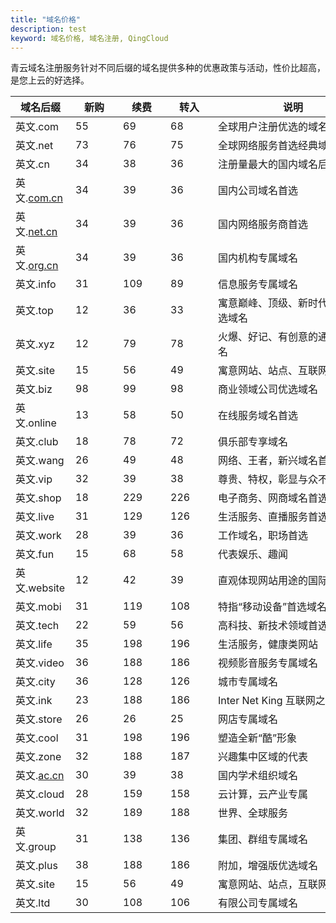 ```yaml
---
title: "域名价格"
description: test
keyword: 域名价格, 域名注册, QingCloud
---
```




青云域名注册服务针对不同后缀的域名提供多种的优惠政策与活动，性价比超高，是您上云的好选择。

| <span style="display:inline-block;width:80px">域名后缀</span> | <span style="display:inline-block;width:60px">新购</span> | <span style="display:inline-block;width:60px">续费</span> | <span style="display:inline-block;width:60px">转入</span> | <span style="display:inline-block;width:240px">说明</span> |
| ------------------------------------------------------------ | ---- | ---- | ---- | ------------------------------------ |
| 英文.com                                                     | 55   | 69   | 68   | 全球用户注册优选的域名               |
| 英文.net                                                     | 73   | 76   | 75   | 全球网络服务首选经典域名             |
| 英文.cn                                                      | 34   | 38   | 36   | 注册量最大的国内域名后缀             |
| 英文.[com.cn](http://com.cn/)                                | 34   | 39   | 36   | 国内公司域名首选                     |
| 英文.[net.cn](http://net.cn/)                                | 34   | 39   | 36   | 国内网络服务商首选                   |
| 英文.[org.cn](http://org.cn/)                                | 34   | 39   | 36   | 国内机构专属域名                     |
| 英文.info                                                    | 31   | 109  | 89   | 信息服务专属域名                     |
| 英文.top                                                     | 12   | 36   | 33   | 寓意巅峰、顶级、新时代的标杆优选域名 |
| 英文.xyz                                                     | 12   | 79   | 78   | 火爆、好记、有创意的通用顶级域名     |
| 英文.site                                                    | 15   | 56   | 49   | 寓意网站、站点、互联网站点优选       |
| 英文.biz                                                     | 98   | 99   | 98   | 商业领域公司优选域名                 |
| 英文.online                                                  | 13   | 58   | 50   | 在线服务域名首选                     |
| 英文.club                                                    | 18   | 78   | 72   | 俱乐部专享域名                       |
| 英文.wang                                                    | 26   | 49   | 48   | 网络、王者，新兴域名首选             |
| 英文.vip                                                     | 32   | 39   | 38   | 尊贵、特权，彰显与众不同             |
| 英文.shop                                                    | 18   | 229  | 226  | 电子商务、网商域名首选               |
| 英文.live                                                    | 31   | 129  | 126  | 生活服务、直播服务首选               |
| 英文.work                                                    | 28   | 39   | 36   | 工作域名，职场首选                   |
| 英文.fun                                                     | 15   | 68   | 58   | 代表娱乐、趣闻                       |
| 英文.website                                                 | 12   | 42   | 39   | 直观体现网站用途的国际顶级域名       |
| 英文.mobi                                                    | 31   | 119  | 108  | 特指“移动设备”首选域名               |
| 英文.tech                                                    | 22   | 59   | 56   | 高科技、新技术领域首选               |
| 英文.life                                                    | 35   | 198  | 196  | 生活服务，健康类网站                 |
| 英文.video                                                   | 36   | 188  | 186  | 视频影音服务专属域名                 |
| 英文.city                                                    | 36   | 128  | 126  | 城市专属域名                         |
| 英文.ink                                                     | 23   | 188  | 186  | Inter Net King 互联网之王            |
| 英文.store                                                   | 26   | 26   | 25   | 网店专属域名                         |
| 英文.cool                                                    | 31   | 198  | 196  | 塑造全新“酷”形象                     |
| 英文.zone                                                    | 32   | 188  | 187  | 兴趣集中区域的代表                   |
| 英文.[ac.cn](http://ac.cn/)                                  | 30   | 39   | 38   | 国内学术组织域名                     |
| 英文.cloud                                                   | 28   | 159  | 158  | 云计算，云产业专属                   |
| 英文.world                                                   | 32   | 189  | 188  | 世界、全球服务                       |
| 英文.group                                                   | 31   | 138  | 136  | 集团、群组专属域名                   |
| 英文.plus                                                    | 38   | 188  | 186  | 附加，增强版优选域名                 |
| 英文.site                                                    | 15   | 56   | 49   | 寓意网站、站点，互联网站点优选       |
| 英文.ltd                                                     | 30   | 108  | 106  | 有限公司专属域名                     |

